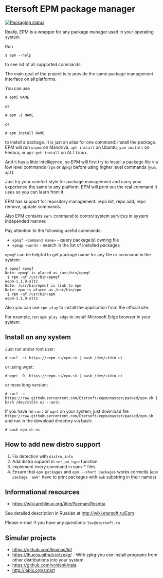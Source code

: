 # Etersoft EPM package manager

[![Packaging status](https://repology.org/badge/vertical-allrepos/eepm.svg)](https://repology.org/project/eepm/versions)

Really, EPM is a wrapper for any package manager used in your operating system.

Run
```
$ epm --help
```
to see list of all supported commands.

The main goal of the project is to provide the same package management interface
on all platforms.

You can use
```
# epmi NAME
```
or
```
# epm -i NAME
```
or
```
# epm install NAME
```
to install a package. It is just an alias for one command: install the package.
EPM will run `urpmi` on Mandriva, `apt install` on Ubuntu, `yum install` on Fedora,
or `apt-get install` on ALT Linux.

And it has a little intelligence, so EPM will first try to install a package file via
low level commands (`rpm` or `dpkg`) before using higher level commands (`yum`, `apt`).

Just try your comfort style for package management and carry your experience the same
to any platform. EPM will print out the real command it uses so you can learn from it.

EPM has support for repository management: repo list, repo add, repo remove, update commands.

Also EPM contains `serv` command to control system services in system independed manner.

Pay attention to the following useful commands:
* `epmqf <command name>` - query package(s) owning file
* `epmqp <word>` - search in the list of installed packages

`epmqf` can be helpful to get package name for any file or command in the system:
```
$ epmqf epmqf
Note: epmqf is placed as /usr/bin/epmqf
 $ rpm -qf /usr/bin/epmqf
eepm-1.1.0-alt2
Note: /usr/bin/epmqf is link to epm
Note: epm is placed as /usr/bin/epm
 $ rpm -qf /usr/bin/epm
eepm-1.1.0-alt2
```

Also you can use
`epm play` to install the application from the official site.

For example, run `epm play edge` to install Microsoft Edge browser in your system.

## Install on any system

Just run under root user:
```
# curl -sL https://eepm.ru/epm.sh | bash /dev/stdin ei
```

or using wget:

```
# wget -O- https://eepm.ru/epm.sh | bash /dev/stdin ei
```

or more long version:

```
# curl -s https://raw.githubusercontent.com/Etersoft/eepm/master/packed/epm.sh | bash /dev/stdin ei --auto
```

If you have no `curl` or `wget` on your system, just download file `https://raw.githubusercontent.com/Etersoft/eepm/master/packed/epm.sh`
and run in the download directory via bash:
```
# bash epm.sh ei
```

## How to add new distro support
1. Fix detection with `distro_info`
2. Add distro support in `set_pm_type` function
3. Implement every command in epm-* files
4. Ensure that `epm packages` and `epm --short packages` works correctly
(`epm package 'awk'` have to print packages with `awk` substring in their names)

## Informational resources
* https://wiki.archlinux.org/title/Pacman/Rosetta

See detailed description in Russian at
http://wiki.etersoft.ru/Epm

Please e-mail if you have any questions:
`lav@etersoft.ru`

## Simular projects

* https://github.com/leamas/lpf
* https://ihucos.github.io/zpkg/ - With zpkg you can install programs from other distributions into your system
* https://github.com/volitank/nala
* http://labix.org/smart
